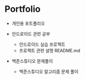 # Portfolio
- 개인용 포트폴리오

- 안드로이드 관련 공부
  - 안드로이드 실습 프로젝트
  - 프로젝트 관련 설명 README.md
- 백준스튜디오 문제풀이
  - 백준스튜디오 알고리즘 문제 풀이
